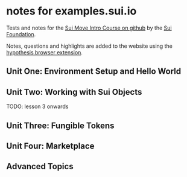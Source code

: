 
# notes for examples.sui.io

Tests and notes for the [Sui Move Intro Course on github](https://github.com/sui-foundation/sui-move-intro-course/tree/main) by the [Sui Foundation](https://github.com/sui-foundation).

Notes, questions and highlights are added to the website using the [hypothesis browser extension](https://hypothes.is/search?q=https%3A%2F%2Fexamples.sui.io%2F).

## Unit One: Environment Setup and Hello World

## Unit Two: Working with Sui Objects

TODO: lesson 3 onwards

## Unit Three: Fungible Tokens

## Unit Four: Marketplace

## Advanced Topics
